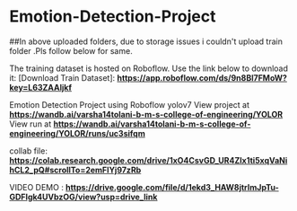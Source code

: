 # Emotion-Detection-Project
##In above uploaded folders, due to storage issues i couldn't upload train folder .Pls follow below for same.

The training dataset is hosted on Roboflow. Use the link below to download it:
[Download Train Dataset]: **https://app.roboflow.com/ds/9n8Bl7FMoW?key=L63ZAAljkf**

Emotion Detection Project using Roboflow yolov7
View project at **https://wandb.ai/varsha14tolani-b-m-s-college-of-engineering/YOLOR**
View run at **https://wandb.ai/varsha14tolani-b-m-s-college-of-engineering/YOLOR/runs/uc3sifqm**

collab file:  **https://colab.research.google.com/drive/1xO4CsvGD_UR4Zlx1ti5xqVaNihCL2_pQ#scrollTo=2emFlYj97zRb**

VIDEO DEMO : **https://drive.google.com/file/d/1ekd3_HAW8jtrImJpTu-GDFIgk4UVbzOG/view?usp=drive_link**
